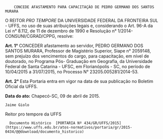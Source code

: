         CONCEDE AFASTAMENTO PARA CAPACITAÇÃO DE PEDRO GERMANO DOS SANTOS MURARA  

O REITOR *PRO TEMPORE* DA UNIVERSIDADE FEDERAL DA FRONTEIRA SUL - UFFS, no uso de suas atribuições legais e, considerando o Art. 96-A da Lei n° 8.112, de 11 de dezembro de 1990 e Resolução n° 1/2014-CONSUNI/CGRAD/CPPG, resolve:

 **Art. 1°** CONCEDER afastamento ao servidor, PEDRO GERMANO DOS SANTOS MURARA, Professor de Magistério Superior, Siape n° 2059148, sem prejuízo dos vencimentos do cargo, para capacitação, em nível de doutorado, no Programa Pós- Graduação em Geografia, da Universidade Federal de Santa Catarina - UFSC, em Florianópolis - SC, no período de 10/04/2015 a 31/07/2015, no Processo N° 23205.005281/2014-53.

 **Art. 2°** Esta Portaria entra em vigor na data de sua publicação no Boletim Oficial da UFFS.

   **Data do ato:** Chapecó-SC, 09 de abril de 2015.   
 

    Jaime Giolo   
 Reitor pro tempore da UFFS 

      Documento Histórico  [PORTARIA Nº 434/GR/UFFS/2015](https://www.uffs.edu.br/atos-normativos/portaria/gr/2015-0434/@@download/documento_historico)     
      